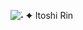 
![˖࣪ ✦ Itoshi Rin](https://github.com/user-attachments/assets/94907b90-4725-4313-96d7-7f75cedd7703=100x20)

